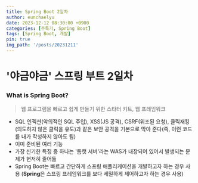 ```yaml
---
title: Spring Boot 2일차
author: eunchaelyu
date: 2023-12-12 08:30:00 +0900
categories: [주특기, Spring Boot]
tags: [Spring Boot, 개발]
pin: true
img_path: '/posts/20231211'
---
```


# '야금야금' 스프링 부트 2일차

### What is Spring Boot? 
> 웹 프로그램을 빠르고 쉽게 만들기 위한 스타터 키트, 웹 프레임워크
   
- SQL 인젝션(악의적인 SQL 주입), XSS(JS 공격), CSRF(위조된 요청), 클릭재킹(의도하지 않은 클릭을 유도)과 같은 보안 공격을 기본으로 막아 준다(즉, 이런 코드를 내가 작성하지 않아도 됨)    
- 이미 준비된 여러 기능
- 가장 신기한 특징 중 하나는 '톰캣 서버'라는 WAS가 내장되어 있어서 발생되는 문제가 현저히 줄어듦
- Spring Boot는 빠르고 간단하게 스프링 애플리케이션을 개발하고자 하는 경우 사용  (**Spring**은 스프링 프레임워크를 보다 세밀하게 제어하고자 하는 경우 사용)






